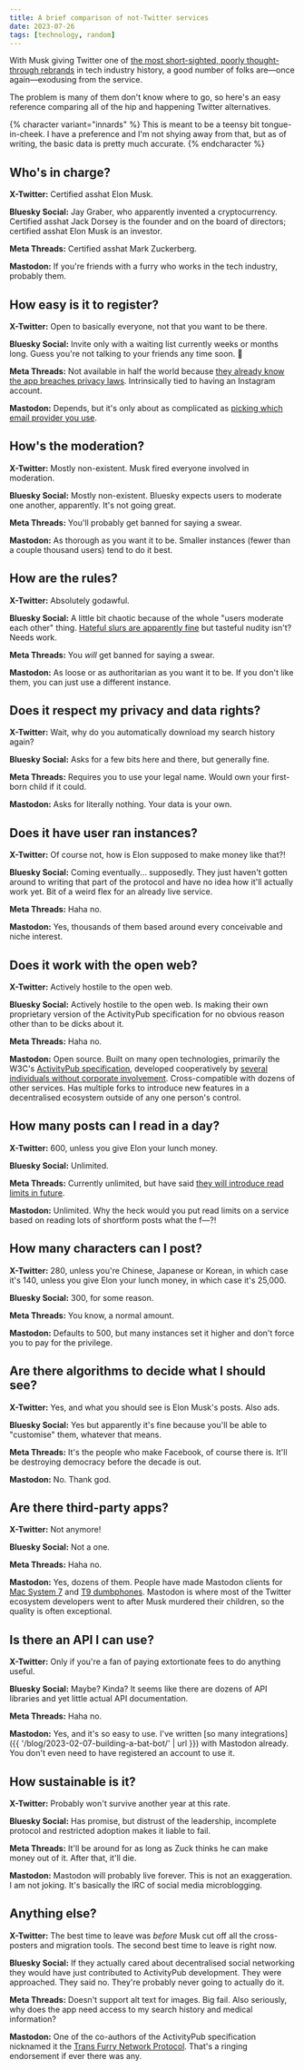 ```yaml
---
title: A brief comparison of not-Twitter services
date: 2023-07-26
tags: [technology, random]
---
```


With Musk giving Twitter one of [the most short-sighted, poorly thought-through rebrands](https://mastodon.online/@davidaugust/110771397721359205) in tech industry history, a good number of folks are—once again—exodusing from the service.

The problem is many of them don't know where to go, so here's an easy reference comparing all of the hip and happening Twitter alternatives.

{% character variant="innards" %}
This is meant to be a teensy bit tongue-in-cheek. I have a preference and I'm not shying away from that, but as of writing, the basic data is pretty much accurate.
{% endcharacter %}

## Who's in charge?

**X-Twitter:** Certified asshat Elon Musk.

**Bluesky Social:** Jay Graber, who apparently invented a cryptocurrency. Certified asshat Jack Dorsey is the founder and on the board of directors; certified asshat Elon Musk is an investor.

**Meta Threads:** Certified asshat Mark Zuckerberg.

**Mastodon:** If you're friends with a furry who works in the tech industry, probably them.

## How easy is it to register?

**X-Twitter:** Open to basically everyone, not that you want to be there.

**Bluesky Social:** Invite only with a waiting list currently weeks or months long. Guess you're not talking to your friends any time soon. 🤷

**Meta Threads:** Not available in half the world because [they already know the app breaches privacy laws](https://www.euronews.com/next/2023/07/06/why-has-threads-metas-answer-to-twitter-not-launched-in-the-eu). Intrinsically tied to having an Instagram account.

**Mastodon:** Depends, but it's only about as complicated as [picking which email provider you use](https://xeiaso.net/blog/idk-about-email).

## How's the moderation?

**X-Twitter:** Mostly non-existent. Musk fired everyone involved in moderation.

**Bluesky Social:** Mostly non-existent. Bluesky expects users to moderate one another, apparently. It's not going great.

**Meta Threads:** You'll probably get banned for saying a swear.

**Mastodon:** As thorough as you want it to be. Smaller instances (fewer than a couple thousand users) tend to do it best.

## How are the rules?

**X-Twitter:** Absolutely godawful.

**Bluesky Social:** A little bit chaotic because of the whole "users moderate each other" thing. [Hateful slurs are apparently fine](https://github.com/bluesky-social/atproto/pull/1319) but tasteful nudity isn't? Needs work.

**Meta Threads:** You _will_ get banned for saying a swear.

**Mastodon:** As loose or as authoritarian as you want it to be. If you don't like them, you can just use a different instance.

## Does it respect my privacy and data rights?

**X-Twitter:** Wait, why do you automatically download my search history again?

**Bluesky Social:** Asks for a few bits here and there, but generally fine.

**Meta Threads:** Requires you to use your legal name. Would own your first-born child if it could.

**Mastodon:** Asks for literally nothing. Your data is your own.

## Does it have user ran instances?

**X-Twitter:** Of course not, how is Elon supposed to make money like that?!

**Bluesky Social:** Coming eventually... supposedly. They just haven't gotten around to writing that part of the protocol and have no idea how it'll actually work yet. Bit of a weird flex for an already live service.

**Meta Threads:** Haha no.

**Mastodon:** Yes, thousands of them based around every conceivable and niche interest.

## Does it work with the open web?

**X-Twitter:** Actively hostile to the open web.

**Bluesky Social:** Actively hostile to the open web. Is making their own proprietary version of the ActivityPub specification for no obvious reason other than to be dicks about it.

**Meta Threads:** Haha no.

**Mastodon:** Open source. Built on many open technologies, primarily the W3C's [ActivityPub specification](https://www.w3.org/TR/activitypub/), developed cooperatively by [several individuals without corporate involvement](https://octodon.social/@cwebber/110668011757667052). Cross-compatible with dozens of other services. Has multiple forks to introduce new features in a decentralised ecosystem outside of any one person's control.

## How many posts can I read in a day?

**X-Twitter:** 600, unless you give Elon your lunch money.

**Bluesky Social:** Unlimited.

**Meta Threads:** Currently unlimited, but have said [they will introduce read limits in future](https://www.washingtonpost.com/technology/2023/07/17/threads-limits-twitter/).

**Mastodon:** Unlimited. Why the heck would you put read limits on a service based on reading lots of shortform posts what the f—?!

## How many characters can I post?

**X-Twitter:** 280, unless you're Chinese, Japanese or Korean, in which case it's 140, unless you give Elon your lunch money, in which case it's 25,000.

**Bluesky Social:** 300, for some reason.

**Meta Threads:** You know, a normal amount.

**Mastodon:** Defaults to 500, but many instances set it higher and don't force you to pay for the privilege.

## Are there algorithms to decide what I should see?

**X-Twitter:** Yes, and what you should see is Elon Musk's posts. Also ads.

**Bluesky Social:** Yes but apparently it's fine because you'll be able to "customise" them, whatever that means.

**Meta Threads:** It's the people who make Facebook, of course there is. It'll be destroying democracy before the decade is out.

**Mastodon:** No. Thank god.

## Are there third-party apps?

**X-Twitter:** Not anymore!

**Bluesky Social:** Not a one.

**Meta Threads:** Haha no.

**Mastodon:** Yes, dozens of them. People have made Mastodon clients for [Mac System 7](https://appleinsider.com/articles/23/02/03/even-your-antique-mac-can-use-mastodon) and [T9 dumbphones](https://www.reddit.com/r/Mastodon/comments/10fvalz/working_on_a_mastodon_client_on_kaios_phones/). Mastodon is where most of the Twitter ecosystem developers went to after Musk murdered their children, so the quality is often exceptional.

## Is there an API I can use?

**X-Twitter:** Only if you're a fan of paying extortionate fees to do anything useful.

**Bluesky Social:** Maybe? Kinda? It seems like there are dozens of API libraries and yet little actual API documentation.

**Meta Threads:** Haha no.

**Mastodon:** Yes, and it's so easy to use. I've written [so many integrations]({{ '/blog/2023-02-07-building-a-bat-bot/' | url }}) with Mastodon already. You don't even need to have registered an account to use it.

## How sustainable is it?

**X-Twitter:** Probably won't survive another year at this rate.

**Bluesky Social:** Has promise, but distrust of the leadership, incomplete protocol and restricted adoption makes it liable to fail.

**Meta Threads:** It'll be around for as long as Zuck thinks he can make money out of it. After that, it'll die.

**Mastodon:** Mastodon will probably live forever. This is not an exaggeration. I am not joking. It's basically the IRC of social media microblogging.

## Anything else?

**X-Twitter:** The best time to leave was _before_ Musk cut off all the cross-posters and migration tools. The second best time to leave is right now.

**Bluesky Social:** If they actually cared about decentralised social networking they would have just contributed to ActivityPub development. They were approached. They said no. They're probably never going to actually do it.

**Meta Threads:** Doesn't support alt text for images. Big fail. Also seriously, why does the app need access to my search history and medical information?

**Mastodon:** One of the co-authors of the ActivityPub specification nicknamed it the [Trans Furry Network Protocol](https://octodon.social/@cwebber/109270373733383763). That's a ringing endorsement if ever there was any.
